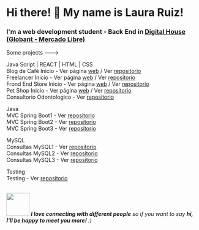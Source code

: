 ### 
<h1> Hi there! 👋 My name is Laura Ruiz!</h1>
<h3> I'm a web development student - Back End in <a href="https://www.digitalhouse.com/ar/acciones/certified-tech-developer">Digital House (Globant - Mercado Libre)</a></h3>
  
Some projects ---> 

Java Script | REACT | HTML | CSS <br>
   Blog de Café Inicio - Ver página [web](https://blogdecaferuizrlaurap7.netlify.app/index.html) / Ver [repositorio](https://github.com/ruizrlaurap0704/blogdecafe) <br>
   Freelancer Inicio - Ver página [web](https://juanylaufreelancers.netlify.app/) / Ver [repositorio](https://github.com/ruizrlaurap0704/Freelancer) <br>
   Frond End Store Inicio - Ver página [web](https://fronendstorejuanylau.netlify.app/) / Ver [repositorio](https://github.com/ruizrlaurap0704/FrontEndStoreInicio) <br>
   Pet Shop Inicio - Ver página [web](https://petshoplauyjuan.netlify.app/) / Ver [repositorio](https://github.com/ruizrlaurap0704/PetShopMobile)<br>
   Consultorio Odontologico - Ver [repositorio](https://github.com/ruizrlaurap0704/Evaluacion_Final_Laura_Ruiz)
 
Java <br>
  MVC Spring Boot1 - Ver [repositorio](https://github.com/ruizrlaurap0704/java_MVC_SpringBoot1) <br>
  MVC Spring Boot2 - Ver [repositorio](https://github.com/ruizrlaurap0704/java_MVC_SpringBoot2) <br>
  MVC Spring Boot3 - Ver [repositorio](https://github.com/ruizrlaurap0704/Java_MVC_SpringBoot3) <br>
 
MySQL <br>
  Consultas MySQL1 - Ver [repositorio](https://github.com/ruizrlaurap0704/ConsultasMySQL) <br>
  Consultas MySQL2 - Ver [repositorio](https://github.com/ruizrlaurap0704/ConsultasMySQL2) <br>
  Consultas MySQL3 - Ver [repositorio](https://github.com/ruizrlaurap0704/ConsultasMySQL3) <br>
  
Testing <br>
  Testing - Ver [repositorio](https://github.com/ruizrlaurap0704/Testing) <br>

## 
<img src="https://media.giphy.com/media/LnQjpWaON8nhr21vNW/giphy.gif" width="60"> <em><b>I love connecting with different people</b> so if you want to say <b>hi, I'll be happy to meet you more!</b> :)</em>
